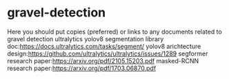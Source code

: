 # gravel-detection

Here you should put copies (preferred) or links to any documents related to gravel detection
ultralytics yolov8 segmentation library doc:https://docs.ultralytics.com/tasks/segment/
yolov8 arichtecture design:https://github.com/ultralytics/ultralytics/issues/1289
segformer research paper:https://arxiv.org/pdf/2105.15203.pdf
masked-RCNN research paper:https://arxiv.org/pdf/1703.06870.pdf

